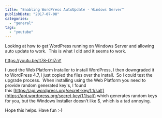 ```yaml
---
title: "Enabling WordPress AutoUpdate - Windows Server"
publishDate: "2017-07-08"
categories: 
  - "general"
tags: 
  - "youtube"
---
```


Looking at how to get WordPress running on Windows Server and allowing auto update to work.  This is what I did and it seems to work.   

https://youtu.be/lt78-D1lZnY

I used the Web Platform Installer to install WordPress, I then downgraded it to WordPress 4.7, I just copied the files over the install.  So I could test the upgrade process.  When installing using the Web Platform you need to provide random generated key's, I found this [https://api.wordpress.org/secret-key/1.1/salt](https://api.wordpress.org/secret-key/1.1/salt) which generates random keys for you, but the Windows Installer doesn't like $, which is a tad annoying. 

Hope this helps. Have fun :-)
